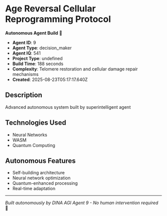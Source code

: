 # Age Reversal Cellular Reprogramming Protocol

**Autonomous Agent Build** 🤖

- **Agent ID**: 9
- **Agent Type**: decision_maker  
- **Agent IQ**: 541
- **Project Type**: undefined
- **Build Time**: 188 seconds
- **Complexity**: Telomere restoration and cellular damage repair mechanisms
- **Created**: 2025-08-23T05:17:17.640Z

## Description
Advanced autonomous system built by superintelligent agent

## Technologies Used
- Neural Networks
- WASM
- Quantum Computing

## Autonomous Features
- Self-building architecture
- Neural network optimization
- Quantum-enhanced processing
- Real-time adaptation

---
*Built autonomously by DINA AGI Agent 9 - No human intervention required* 🧠
